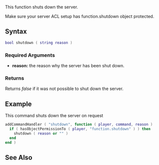 This function shuts down the server.

Make sure your server ACL setup has function.shutdown object protected.

Syntax
------

``` lua
bool shutdown ( string reason )         
```

### Required Arguments

-   **reason:** the reason why the server has been shut down.

### Returns

Returns *false* if it was not possible to shut down the server.

Example
-------

This command shuts down the server on request

``` lua
addCommandHandler ( "shutdown", function ( player, command, reason )
  if ( hasObjectPermissionTo ( player, "function.shutdown" ) ) then
    shutdown ( reason or "" )
  end
end )
```

See Also
--------
